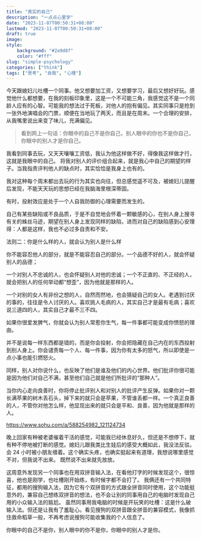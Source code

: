 ```yaml
---
title: "真实的自己"
description: "一点点心里学"
date: "2023-11-07T00:50:31+08:00"
lastmod: "2023-11-07T00:50:31+08:00"
draft: true
image: 
style:
    background: "#2a9d8f"
    color: "#fff"
slug: "simple-psychology"
categories: ["think"]
tags: ["思考", "自我", "心理"]
---
```


今天跟媳妇儿吐槽一个同事。他又想要加工资，又想要学习，最后又想好好玩。感觉他什么都想要，在我的刻板印象里，这是一个不可能三角，我感觉这不是一个同龄人应有的心智。可能我的想法过于死板，对他人的抱有偏见。其实同事只是抢到一张外地演唱会的门票，顺便在当地玩了两天，而且是在周末。一个合理的安排，从我嘴里说出来变了味儿，充满偏见。

> 看到网上一句话：你眼中的自己不是你自己，别人眼中的你也不是你自己，你眼中的别人才是你自己。

我看到同事去玩，又天天嚷嚷工资低，我认为他这样做不好，得像我这样做才行，这就是我眼中的自己。
将我对别人的评价组合起来，就是我心中自己的期望的样子。当我指责评判他人的缺点时，其实恰恰是我身上也有的。

我对这种每个周末都出去玩的行为其实也向往，但总感觉遥不可及，被媳妇儿提醒后发现，不能天天玩的思想已经在我脑海里根深蒂固。

有时，投射效应是处于一个人自我防御的心理需要而发生的。

自己有某些缺陷或不良品质，于是不自觉地会怀着一颗敏感的心，在别人身上搜寻有关的蛛丝马迹，期望在别人身上发现同样的缺陷，进而对自己的缺陷感到心安理得：人都是这样，我也不必过多自责和不安。

法则二：你是什么样的人，就会认为别人是什么样

你不能容忍他人的部分，就是不能容忍自己的部分。一个品德不好的人，就会怀疑别人的品德；

一个对别人不忠诚的人，也会怀疑别人对他的忠诚；一个不正直的、不正经的人，就会把别人的任何举动都“想歪”，因为他就是那样的人。

一个对别的女人有非份之想的人，自然而然地，也会猜疑自己的女人。老遇到讨厌的事的，往往是令人讨厌的人。喜欢挑人毛病的人，其实自己才是最有毛病；喜欢说三道四的人，其实自己才最不三不四。

如果你很爱发脾气，你就会认为别人常惹你生气，每一件事都可能变成你愤怒的理由。

并不是说每一样东西都是错的，而是你会投射，你会把隐藏在自己内在的东西投射到别人身上。你会谴责每一个人、每一件事，因为你有太多的怒气，所以即使是一点小事也能引燃怒火。

同样，别人对你说什么，也反映了他们是谁及他们的内心世界。他们批评你很可能是因为他们对自己不满，甚至他们自己就是他们所批评的“那种人”。

当你内心走向良善时，你将停止批评别人和对别人的批评产生反弹。如果你对一颗长满苹果的树木丢石头，掉下来的就只会是苹果，不管谁丢都一样。一个真正良善的人，不管你对他怎么样，他显现出来的就只会是平和、良善，因为他就是那样的人。

https://www.sohu.com/a/588254982_121124734

晚上回家有种被老婆催着干活的感觉，可能我已经休息好久，但还是不想停下，就有种不停地被打断的感觉。媳妇儿跟我类比生娃后的感受大概如此，我没法反驳。会 24 小时被小朋友缠着。这个确实头疼，也确实挺起来有道理，我想说哪里感觉不对，但我说不出来。
既然说不出来就先放放。

这周意外发现另一个同事也在用双拼音输入法，在看他打字的时候发现这个，很惊喜，他也是刚学，也吐槽刚开始练，有时候字都不会打了。
我俩还有一个共同特征，都用的搜狗输入法，因为它有个双拼音的方式跟全拼音同时使用，这个功能挺意外的，兼容自己想练双拼音的想法，也不会让别的同事用自己的电脑时发现自己用的小众输入法的尴尬。
虽然同事用我电脑的时候是开玩笑的吐槽：这是什么破输入法。但还是让我有了羞耻心。看见搜狗的双拼音跟全拼音的兼容模式，我像抓住救命稻草一般，不再考虑说搜狗可能收集我的个人信息了。

你眼中的自己不是你，别人眼中的你不是你，你眼中的别人才是你。
